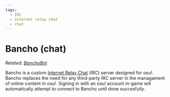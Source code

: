 ```yaml
---
tags:
  - IRC
  - internet relay chat
  - chat
---
```


# Bancho (chat)

*Related: [BanchoBot](/wiki/BanchoBot)*

Bancho is a custom [Internet Relay Chat](/wiki/Internet_Relay_Chat) (IRC) server designed for osu!. Bancho replaces the need for any third-party IRC server in the managament of online content in osu!. Signing in with an osu! account in-game will automatically attempt to connect to Bancho until done succesfully.

<!-- This is a stub -->
<!-- TODO: Insert images and links -->